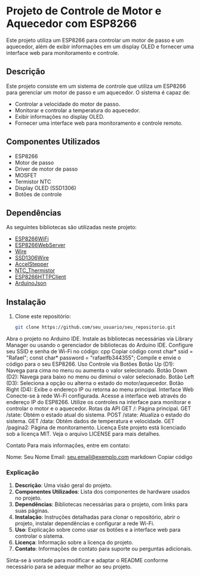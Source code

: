 # Projeto de Controle de Motor e Aquecedor com ESP8266

Este projeto utiliza um ESP8266 para controlar um motor de passo e um aquecedor, além de exibir informações em um display OLED e fornecer uma interface web para monitoramento e controle.

## Descrição

Este projeto consiste em um sistema de controle que utiliza um ESP8266 para gerenciar um motor de passo e um aquecedor. O sistema é capaz de:
- Controlar a velocidade do motor de passo.
- Monitorar e controlar a temperatura do aquecedor.
- Exibir informações no display OLED.
- Fornecer uma interface web para monitoramento e controle remoto.

## Componentes Utilizados

- ESP8266
- Motor de passo
- Driver de motor de passo
- MOSFET
- Termistor NTC
- Display OLED (SSD1306)
- Botões de controle

## Dependências

As seguintes bibliotecas são utilizadas neste projeto:

- [ESP8266WiFi](https://github.com/esp8266/Arduino/tree/master/libraries/ESP8266WiFi)
- [ESP8266WebServer](https://github.com/esp8266/Arduino/tree/master/libraries/ESP8266WebServer)
- [Wire](https://www.arduino.cc/en/Reference/Wire)
- [SSD1306Wire](https://github.com/ThingPulse/esp8266-oled-ssd1306)
- [AccelStepper](https://www.airspayce.com/mikem/arduino/AccelStepper/)
- [NTC_Thermistor](https://github.com/RobTillaart/Arduino/tree/master/libraries/NTC_Thermistor)
- [ESP8266HTTPClient](https://github.com/esp8266/Arduino/tree/master/libraries/ESP8266HTTPClient)
- [ArduinoJson](https://github.com/bblanchon/ArduinoJson)

## Instalação

1. Clone este repositório:
   ```bash
   git clone https://github.com/seu_usuario/seu_repositorio.git
Abra o projeto no Arduino IDE.
Instale as bibliotecas necessárias via Library Manager ou usando o gerenciador de bibliotecas do Arduino IDE.
Configure seu SSID e senha de Wi-Fi no código:
cpp
Copiar código
const char* ssid = "Rafael";
const char* password = "rafaelfb344355";
Compile e envie o código para o seu ESP8266.
Uso
Controle via Botões
Botão Up (D1): Navega para cima no menu ou aumenta o valor selecionado.
Botão Down (D2): Navega para baixo no menu ou diminui o valor selecionado.
Botão Left (D3): Seleciona a opção ou alterna o estado do motor/aquecedor.
Botão Right (D4): Exibe o endereço IP ou retorna ao menu principal.
Interface Web
Conecte-se à rede Wi-Fi configurada.
Acesse a interface web através do endereço IP do ESP8266.
Utilize os controles na interface para monitorar e controlar o motor e o aquecedor.
Rotas da API
GET /: Página principal.
GET /state: Obtém o estado atual do sistema.
POST /state: Atualiza o estado do sistema.
GET /data: Obtém dados de temperatura e velocidade.
GET /pagina2: Página de monitoramento.
Licença
Este projeto está licenciado sob a licença MIT. Veja o arquivo LICENSE para mais detalhes.

Contato
Para mais informações, entre em contato:

Nome: Seu Nome
Email: seu.email@exemplo.com
markdown
Copiar código

### Explicação

1. **Descrição**: Uma visão geral do projeto.
2. **Componentes Utilizados**: Lista dos componentes de hardware usados no projeto.
3. **Dependências**: Bibliotecas necessárias para o projeto, com links para suas páginas.
4. **Instalação**: Instruções detalhadas para clonar o repositório, abrir o projeto, instalar dependências e configurar a rede Wi-Fi.
5. **Uso**: Explicação sobre como usar os botões e a interface web para controlar o sistema.
6. **Licença**: Informação sobre a licença do projeto.
7. **Contato**: Informações de contato para suporte ou perguntas adicionais.

Sinta-se à vontade para modificar e adaptar o README conforme necessário para se adequar melhor ao seu projeto.
